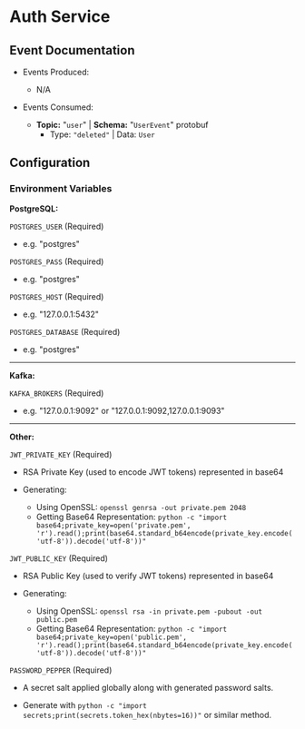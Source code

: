 # Auth Service

## Event Documentation

* Events Produced:
  * N/A

* Events Consumed:
  * **Topic:** "``user``" | **Schema:** "``UserEvent``" protobuf
    * Type: ``"deleted"`` | Data: ``User``

## Configuration

### Environment Variables

**PostgreSQL:**

``POSTGRES_USER`` (Required)

* e.g. "postgres"

``POSTGRES_PASS`` (Required)

* e.g. "postgres"

``POSTGRES_HOST`` (Required)

* e.g. "127.0.0.1:5432"

``POSTGRES_DATABASE`` (Required)

* e.g. "postgres"

---

**Kafka:**

``KAFKA_BROKERS`` (Required)

* e.g. "127.0.0.1:9092" or "127.0.0.1:9092,127.0.0.1:9093"

---

**Other:**

``JWT_PRIVATE_KEY`` (Required)

* RSA Private Key (used to encode JWT tokens) represented in base64

* Generating:
  * Using OpenSSL: ``openssl genrsa -out private.pem 2048``
  * Getting Base64 Representation: ``python -c "import base64;private_key=open('private.pem', 'r').read();print(base64.standard_b64encode(private_key.encode('utf-8')).decode('utf-8'))"``

``JWT_PUBLIC_KEY`` (Required)

* RSA Public Key (used to verify JWT tokens) represented in base64

* Generating:
  * Using OpenSSL: ``openssl rsa -in private.pem -pubout -out public.pem``
  * Getting Base64 Representation: ``python -c "import base64;private_key=open('public.pem', 'r').read();print(base64.standard_b64encode(private_key.encode('utf-8')).decode('utf-8'))"``

``PASSWORD_PEPPER`` (Required)

* A secret salt applied globally along with generated password salts.

* Generate with ``python -c "import secrets;print(secrets.token_hex(nbytes=16))"`` or similar method.
